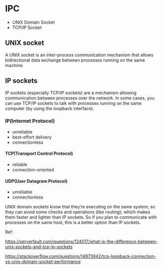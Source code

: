 # IPC
- UNIX Domain Socket
- TCP/IP Socket

## UNIX socket
A UNIX socket is an inter-process communication mechanism that allows bidirectional data exchange between processes running on the same machine.

## IP sockets
IP sockets (especially TCP/IP sockets) are a mechanism allowing communication between processes over the network. 
In some cases, you can use TCP/IP sockets to talk with processes running on the same computer (by using the loopback interface).

### IP(Internet Protocol)
- unreliable
- best-effort delivery
- connectionless

#### TCP(Transport Control Protocol)
- reliable
- connection-oriented

#### UDP(User Datagram Protocol)
- unreliable
- connectionless


UNIX domain sockets know that they’re executing on the same system, so they can avoid some checks and operations (like routing); 
which makes them faster and lighter than IP sockets. 
So if you plan to communicate with processes on the same host, this is a better option than IP sockets.


Ref:

https://serverfault.com/questions/124517/what-is-the-difference-between-unix-sockets-and-tcp-ip-sockets

https://stackoverflow.com/questions/14973942/tcp-loopback-connection-vs-unix-domain-socket-performance
